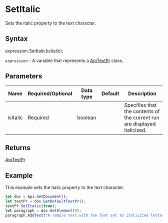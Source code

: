 # SetItalic

Sets the italic property to the text character.

## Syntax

expression.SetItalic(isItalic);

`expression` - A variable that represents a [ApiTextPr](../ApiTextPr.md) class.

## Parameters

| **Name** | **Required/Optional** | **Data type** | **Default** | **Description** |
| ------------- | ------------- | ------------- | ------------- | ------------- |
| isItalic | Required | boolean |  | Specifies that the contents of the current run are displayed italicized. |

## Returns

[ApiTextPr](../../ApiTextPr/ApiTextPr.md)

## Example

This example sets the italic property to the text character.

```javascript
let doc = Api.GetDocument();
let textPr = doc.GetDefaultTextPr();
textPr.SetItalic(true);
let paragraph = doc.GetElement(0);
paragraph.AddText("A sample text with the font set to italicized letters using the text properties.");
```
